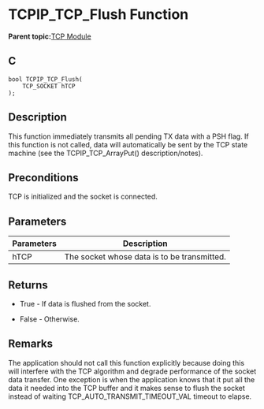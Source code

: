 # TCPIP\_TCP\_Flush Function

**Parent topic:**[TCP Module](GUID-9461917B-27CE-44ED-80DB-67D963896E8F.md)

## C

```
bool TCPIP_TCP_Flush(
    TCP_SOCKET hTCP
);
```

## Description

This function immediately transmits all pending TX data with a PSH flag. If this function is not called, data will automatically be sent by the TCP state machine \(see the TCPIP\_TCP\_ArrayPut\(\) description/notes\).

## Preconditions

TCP is initialized and the socket is connected.

## Parameters

|Parameters|Description|
|----------|-----------|
|hTCP|The socket whose data is to be transmitted.|

## Returns

-   True - If data is flushed from the socket.

-   False - Otherwise.


## Remarks

The application should not call this function explicitly because doing this will interfere with the TCP algorithm and degrade performance of the socket data transfer. One exception is when the application knows that it put all the data it needed into the TCP buffer and it makes sense to flush the socket instead of waiting TCP\_AUTO\_TRANSMIT\_TIMEOUT\_VAL timeout to elapse.

